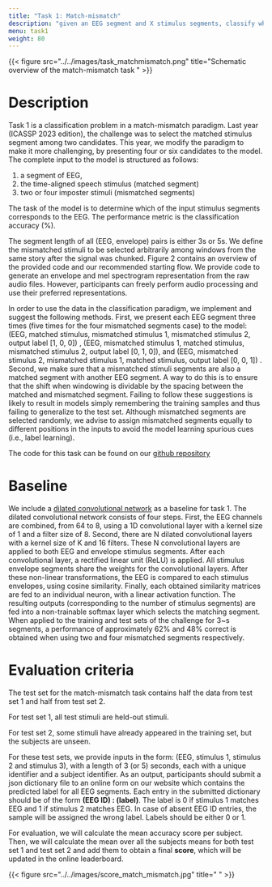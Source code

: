 ```yaml
---
title: "Task 1: Match-mismatch"
description: "given an EEG segment and X stimulus segments, classify which one of them corresponds to the EEG"
menu: task1
weight: 80
---
```

{{< figure src="../../images/task_matchmismatch.png" title="Schematic overview of the match-mismatch task " >}}

# Description

Task 1 is a classification problem in a match-mismatch paradigm. Last year (ICASSP 2023 edition), the challenge was to select the matched stimulus
segment among two candidates. This year, we modify the paradigm to make it more challenging, by presenting  four or six candidates to the model.  
The complete input to the model is structured as follows:

1) a segment of EEG, 
2) the time-aligned speech stimulus (matched segment)
3) two or four imposter stimuli (mismatched segments) 

The task of the model is to determine which of the input stimulus segments corresponds to the EEG. The performance metric is the classification accuracy (%).

The segment length of all (EEG, envelope) pairs is either 3s or 5s. We define the mismatched stimuli to be selected arbitrarily among windows from the same story after the signal was chunked.
Figure 2 contains an overview of the provided code and our recommended starting flow. We provide code to generate an envelope and
mel spectrogram representation from the raw audio files. However, participants can freely perform audio processing and use their preferred
representations.

In order to use the data in the classification paradigm, we implement and suggest the following methods. First, we present each EEG
segment three times (five times for the four mismatched segments case) to the model: (EEG, matched stimulus, mismatched stimulus 1, mismatched stimulus 2, output label [1, 0, 0]) 
, (EEG, mismatched stimulus 1, matched stimulus, mismatched stimulus 2, output label [0, 1, 0]), and (EEG, mismatched stimulus 2, mismatched stimulus 1, matched stimulus, output label [0, 0, 1]) . 
Second, we make sure that a mismatched stimuli segments are also a matched segment with another EEG segment.
A way to do this is to ensure that the shift when windowing is dividable by the spacing between the matched and mismatched
segment. Failing to follow these suggestions is likely to result in models simply remembering the training samples and thus failing to
generalize to the test set. Although mismatched segments are selected randomly, we advise to assign mismatched segments equally to different 
positions in the inputs to avoid the model learning spurious cues (i.e., label learning).

The code for this task can be found on our [github repository](https://github.com/exporl/auditory-eeg-challenge-2024-code)

# Baseline

We include a [dilated convolutional network](https://ieeexplore.ieee.org/abstract/document/9287417?casa_token=t5BXK65duSYAAAAA:10B8PKULBXtxlxTZ6C_w1KoBIsELHfnkj4-QQ8EogEitMLnYKJmXcmZUabLF1AwyiO-qU3f-KKuc )  as a baseline for task 1. The dilated convolutional network consists of four steps. First, the
EEG channels are combined, from 64 to 8, using a 1D convolutional layer with a kernel size of 1 and a filter size of 8. Second, there are
N dilated convolutional layers with a kernel size of K and 16 filters. These N convolutional layers are applied to both EEG and envelope
stimulus segments. After each convolutional layer, a rectified linear unit (ReLU) is applied. All stimulus envelope segments share the
weights for the convolutional layers. After these non-linear transformations, the EEG is compared to each stimulus envelopes, using cosine
similarity. Finally, each obtained similarity matrices are fed to an individual neuron, with a linear activation function. The resulting outputs 
(corresponding to the number of stimulus segments) are fed into a non-trainable softmax layer which selects the matching segment. 
When applied to the training and test sets of the challenge for 3~s segments, a performance of approximately 62% and 48% correct is obtained when 
using two and four mismatched segments respectively.

 
# Evaluation criteria

The test set for the match-mismatch task contains half the data from test set 1 and half from test set 2. 

For test set 1, all test stimuli are
held-out stimuli. 

For test set 2, some stimuli have already appeared in the training set, but the subjects are unseen.


For these test sets, we provide inputs in the form: (EEG, stimulus 1, stimulus 2 and stimulus 3), with a length of 3 (or 5) seconds, each with a unique identifier
and a subject identifier. As an output, participants should submit a json dictionary file to an online form on our website which contains the
predicted label for all EEG segments. Each entry in the submitted dictionary should be of the form **(EEG ID) : (label)**. The label is 0 if stimulus 1 matches EEG and 1 if stimulus 2 matches EEG. In case of absent EEG ID entries, the sample will be assigned the wrong label. Labels should be either 0 or 1.


For evaluation, we will calculate the mean accuracy score per subject. Then, we will calculate the mean over all the subjects means for both 
test set 1 and test set 2 and add them to obtain a final **score**, which will be updated in the online leaderboard. 


{{< figure src="../../images/score_match_mismatch.jpg" title=" " >}}


